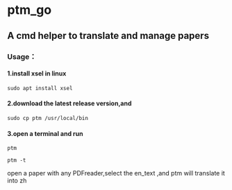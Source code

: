 # ptm_go
## A cmd helper to translate and manage papers

### Usage：
#### 1.install xsel in linux
```
sudo apt install xsel
```


#### 2.download the latest release version,and 
```
sudo cp ptm /usr/local/bin
```

#### 3.open a terminal and run 

```
ptm
```

```
ptm -t
```
open a paper with any PDFreader,select the en_text ,and ptm will translate it into zh
